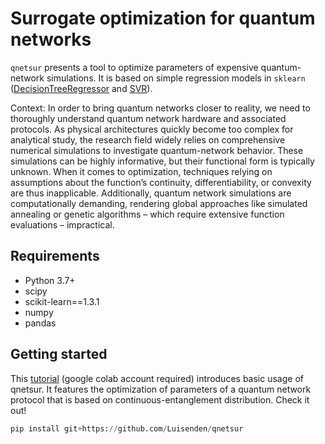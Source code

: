 # Surrogate optimization for quantum networks
 `qnetsur` presents a tool to optimize parameters of expensive quantum-network simulations. It is based on simple regression models in `sklearn` ([DecisionTreeRegressor](https://scikit-learn.org/stable/modules/generated/sklearn.tree.DecisionTreeRegressor.html#decisiontreeregressor) and [SVR](https://scikit-learn.org/stable/modules/generated/sklearn.svm.SVR.html#svr)).

Context: In order to bring quantum networks closer to reality, we need to thoroughly understand quantum network hardware and
associated protocols. As physical architectures quickly become too complex for analytical study, the research field widely
relies on comprehensive numerical simulations to investigate quantum-network behavior. These simulations can be highly
informative, but their functional form is typically unknown. When it comes to optimization, techniques relying on assumptions
about the function’s continuity, differentiability, or convexity are thus inapplicable. Additionally, quantum network simulations
are computationally demanding, rendering global approaches like simulated annealing or genetic algorithms – which require
extensive function evaluations – impractical.


## Requirements 
* Python 3.7+
* scipy
* scikit-learn==1.3.1
* numpy
* pandas

## Getting started

This [tutorial](https://drive.google.com/file/d/1L5JqMcPL0rKUI3ROri21oK287ozlNUQA/view?usp=sharing) (google colab account required) introduces basic usage of qnetsur. It features the optimization of parameters of a quantum network protocol that is based on continuous-entanglement distribution. Check it out!

```python
pip install git+https://github.com/Luisenden/qnetsur
```

